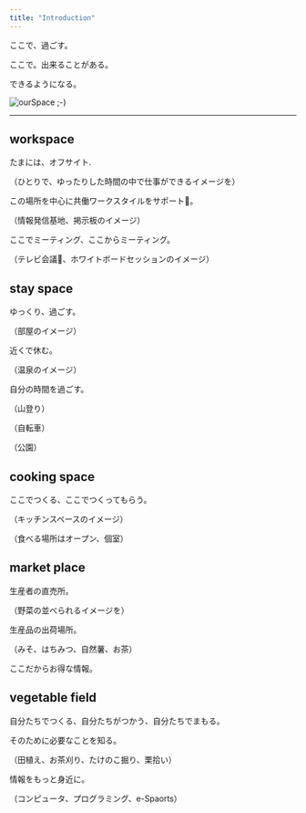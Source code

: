 ```yaml
---
title: "Introduction"
---
```


ここで、過ごす。

ここで。出来ることがある。

できるようになる。

![ourSpace ;-)](../images/spaceOgawa.jpg)

---

## workspace

たまには、オフサイト.  

（ひとりで、ゆったりした時間の中で仕事ができるイメージを）

この場所を中心に共働ワークスタイルをサポート。

（情報発信基地、掲示板のイメージ）

ここでミーティング、ここからミーティング。

（テレビ会議、ホワイトボードセッションのイメージ）

## stay space

ゆっくり、過ごす。

（部屋のイメージ）

近くで休む。

（温泉のイメージ）

自分の時間を過ごす。

（山登り）

（自転車）

（公園）

## cooking space

ここでつくる、ここでつくってもらう。

（キッチンスペースのイメージ）

（食べる場所はオープン、個室）


## market place

生産者の直売所。

（野菜の並べられるイメージを）

生産品の出荷場所。

（みそ、はちみつ、自然薯、お茶）

ここだからお得な情報。

## vegetable field

自分たちでつくる、自分たちがつかう、自分たちでまもる。

そのために必要なことを知る。

（田植え、お茶刈り、たけのこ掘り、栗拾い）

情報をもっと身近に。

（コンピュータ、プログラミング、e-Spaorts）